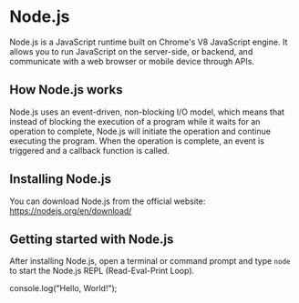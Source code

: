 # Node.js

Node.js is a JavaScript runtime built on Chrome's V8 JavaScript engine. It allows you to run JavaScript on the server-side, or backend, and communicate with a web browser or mobile device through APIs.

## How Node.js works

Node.js uses an event-driven, non-blocking I/O model, which means that instead of blocking the execution of a program while it waits for an operation to complete, Node.js will initiate the operation and continue executing the program. When the operation is complete, an event is triggered and a callback function is called.

## Installing Node.js

You can download Node.js from the official website: <https://nodejs.org/en/download/>

## Getting started with Node.js

After installing Node.js, open a terminal or command prompt and type `node` to start the Node.js REPL (Read-Eval-Print Loop).

console.log("Hello, World!");
